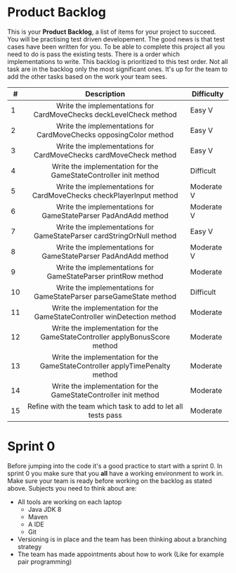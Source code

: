# Product Backlog

This is your **Product Backlog**, a list of items for your project to succeed. You will be practising test driven developement.
The good news is that test cases have been written for you. To be able to complete this project all you need to do is pass the 
existing tests. There is a order which implementations to write. This backlog is prioritized to this test order.
Not all task are in the backlog only the most significant ones. It's up for the team to add the other tasks based
on the work your team sees.

| #     | Description                                       | Difficulty
|-------|:-------------------------------------------------:|----------------------
| 1     | Write the implementations for CardMoveChecks deckLevelCheck method| Easy         V
| 2     | Write the implementations for CardMoveChecks opposingColor method| Easy          V
| 3     | Write the implementations for CardMoveChecks cardMoveCheck method| Easy          V
| 4     | Write the implementation for the GameStateController init method| Difficult
| 5     | Write the implementations for CardMoveChecks checkPlayerInput method| Moderate   V
| 6     | Write the implementations for GameStateParser PadAndAdd method| Moderate         V
| 7     | Write the implementations for GameStateParser cardStringOrNull method| Easy      V
| 8     | Write the implementations for GameStateParser PadAndAdd method| Moderate         V
| 9     | Write the implementations for GameStateParser printRow method| Moderate          
| 10    | Write the implementations for GameStateParser parseGameState method| Difficult
| 11    | Write the implementation for the GameStateController winDetection method| Moderate
| 12    | Write the implementation for the GameStateController applyBonusScore method| Moderate
| 13    | Write the implementation for the GameStateController applyTimePenalty method| Moderate
| 14    | Write the implementation for the GameStateController init method| Moderate
| 15    | Refine with the team which task to add to let all tests pass| Moderate

# Sprint 0
Before jumping into the code it's a good practice to start with a sprint 0. In sprint 0 you
make sure that you **all** have a working environment to work in. Make sure your team is ready
before working on the backlog as stated above. Subjects you need to think about are:
- All tools are working on each laptop
    - Java JDK 8
    - Maven
    - A IDE 
    - Git 
- Versioning is in place and the team has been thinking about a branching strategy
- The team has made appointments about how to work (Like for example pair programming)









